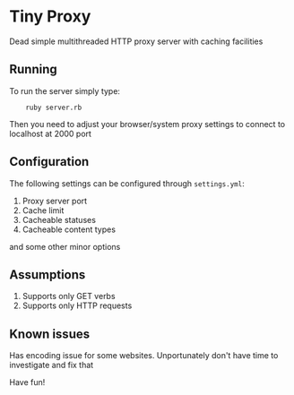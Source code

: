 Tiny Proxy
==========

Dead simple multithreaded HTTP proxy server with caching facilities

Running
-------
To run the server simply type:
```
    ruby server.rb
```
Then you need to adjust your browser/system proxy settings to connect
to localhost at 2000 port

Configuration
-------------
The following settings can be configured through `settings.yml`:
1) Proxy server port
2) Cache limit
3) Cacheable statuses
4) Cacheable content types

and some other minor options

Assumptions
-----------
1) Supports only GET verbs
2) Supports only HTTP requests

Known issues
------------

Has encoding issue for some websites. Unportunately don't have time to
investigate and fix that

Have fun!
